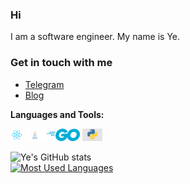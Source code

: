 ### Hi

I am a software engineer. My name is Ye. 

### Get in touch with me
- [Telegram](https://t.me/y3myint00)          
- [Blog](https://blog.ymolab.me)              

**Languages and Tools:**  

<img height="20" src="https://github.com/Ye-Myint-Oo/Ye-Myint-Oo/blob/edc7020b301bb4c77d88d61831260d98f1c16cf2/assets/react.png">
<img height="20" src="https://github.com/Ye-Myint-Oo/Ye-Myint-Oo/blob/f9a6a1d5dde68ef2739c5586e618a519f2e79c65/assets/java.png">
<img height="20" src="https://github.com/Ye-Myint-Oo/Ye-Myint-Oo/blob/f9a6a1d5dde68ef2739c5586e618a519f2e79c65/assets/go.png">
<img height="20" src="https://github.com/Ye-Myint-Oo/Ye-Myint-Oo/blob/f9a6a1d5dde68ef2739c5586e618a519f2e79c65/assets/python.jpg">

![Ye's GitHub stats](https://github-readme-stats.vercel.app/api?username=Ye-Myint-Oo&show_icons=true&count_private=true&theme=buefy)
<br />
[![Most Used Languages](https://github-readme-stats.vercel.app/api/top-langs/?username=Ye-Myint-Oo&count_private=true&layout=compact)](https://github.com/Ye-Myint-Oo/github-readme-stats)



